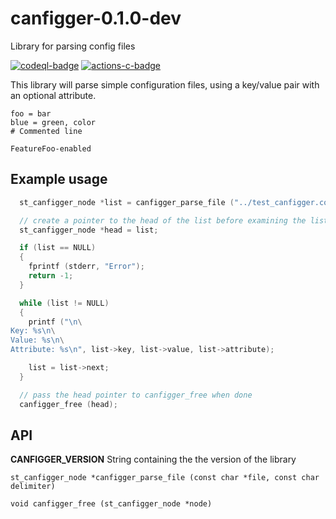 # canfigger-0.1.0-dev

Library for parsing config files

[![codeql-badge]][codeql-url]
[![actions-c-badge]][actions-c-url]

[codeql-badge]: https://github.com/andy5995/canfigger/workflows/CodeQL/badge.svg
[codeql-url]: https://github.com/andy5995/canfigger/actions?query=workflow%3ACodeQL
[actions-c-badge]: https://github.com/andy5995/canfigger/actions/workflows/c-cpp.yml/badge.svg
[actions-c-url]: https://github.com/andy5995/canfigger/actions/workflows/c-cpp.yml

This library will parse simple configuration files, using a key/value
pair with an optional attribute.

```
foo = bar
blue = green, color
# Commented line

FeatureFoo-enabled
```

## Example usage

```c
  st_canfigger_node *list = canfigger_parse_file ("../test_canfigger.conf", ',');

  // create a pointer to the head of the list before examining the list.
  st_canfigger_node *head = list;

  if (list == NULL)
  {
    fprintf (stderr, "Error");
    return -1;
  }

  while (list != NULL)
  {
    printf ("\n\
Key: %s\n\
Value: %s\n\
Attribute: %s\n", list->key, list->value, list->attribute);

    list = list->next;
  }

  // pass the head pointer to canfigger_free when done
  canfigger_free (head);
```

## API

**CANFIGGER_VERSION** String containing the the version of the library

`st_canfigger_node *canfigger_parse_file (const char *file, const char delimiter)`

`void canfigger_free (st_canfigger_node *node)`
